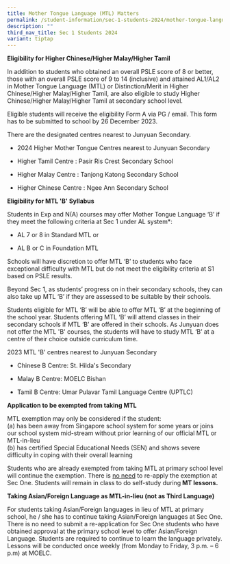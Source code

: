 ```yaml
---
title: Mother Tongue Language (MTL) Matters
permalink: /student-information/sec-1-students-2024/mother-tongue-language-mtl-matters/
description: ""
third_nav_title: Sec 1 Students 2024
variant: tiptap
---
```

<p><strong>Eligibility for Higher Chinese/Higher Malay/Higher Tamil</strong></p><p>In addition to students who obtained an overall PSLE score of 8 or better, those with an overall PSLE score of 9 to 14 (inclusive) and attained AL1/AL2 in Mother Tongue Language (MTL) or Distinction/Merit in Higher Chinese/Higher Malay/Higher Tamil, are also eligible to study Higher Chinese/Higher Malay/Higher Tamil at secondary school level.</p><p>Eligible students will receive the eligibility Form A via PG / email. This form has to be submitted to school by 26 December 2023.</p><p>There are the designated centres nearest to Junyuan Secondary.</p><ul data-tight="true" class="tight"><li><p>2024 Higher Mother Tongue Centres nearest to Junyuan Secondary</p></li><li><p>Higher Tamil Centre : Pasir Ris Crest Secondary School</p></li><li><p>Higher Malay Centre : Tanjong Katong Secondary School</p></li><li><p>Higher Chinese Centre : Ngee Ann Secondary School</p></li></ul><p><strong>Eligibility for MTL 'B' Syllabus</strong></p><p>Students in Exp and N(A) courses may offer Mother Tongue Language ‘B’ if they meet the following criteria at Sec 1 under AL system*:</p><ul data-tight="true" class="tight"><li><p>AL 7 or 8 in Standard MTL or</p></li><li><p>AL B or C in Foundation MTL</p></li></ul><p>Schools will have discretion to offer MTL ‘B’ to students who face exceptional difficulty with MTL but do not meet the eligibility criteria at S1 based on PSLE results.</p><p>Beyond Sec 1, as students’ progress on in their secondary schools, they can also take up MTL ‘B’ if they are assessed to be suitable by their schools.</p><p>Students eligible for MTL ‘B’ will be able to offer MTL ‘B’ at the beginning of the school year. Students offering MTL ‘B’ will attend classes in their secondary schools if MTL ‘B’ are offered in their schools. As Junyuan does not offer the MTL 'B' courses, the students will have to study MTL ‘B’ at a centre of their choice outside curriculum time.</p><p>2023 MTL 'B' centres nearest to Junyuan Secondary</p><ul data-tight="true" class="tight"><li><p>Chinese B Centre: St. Hilda's Secondary</p></li><li><p>Malay B Centre: MOELC Bishan</p></li><li><p>Tamil B Centre: Umar Pulavar Tamil Language Centre (UPTLC)</p></li></ul><p><strong>Application to be exempted from taking MTL</strong></p><p>MTL exemption may only be considered if the student: <br>(a) has been away from Singapore school system for some years or joins our school system mid-stream without prior learning of our official MTL or MTL-in-lieu <br>(b) has certified Special Educational Needs (SEN) and shows severe difficulty in coping with their overall learning </p><p>Students who are already exempted from taking MTL at primary school level will continue the exemption. There is <u>no need</u> to re-apply the exemption at Sec One. Students will remain in class to do self-study during<strong> MT lessons.</strong></p><p><strong>Taking Asian/Foreign Language as MTL-in-lieu (not as Third Language)</strong></p><p>For students taking Asian/Foreign languages in lieu of MTL at primary school, he / she has to continue taking Asian/Foreign languages at Sec One. There is no need to submit a re-application for Sec One students who have obtained approval at the primary school level to offer Asian/Foreign Language. Students are required to continue to learn the language privately. Lessons will be conducted once weekly (from Monday to Friday, 3 p.m. – 6 p.m) at MOELC.</p>